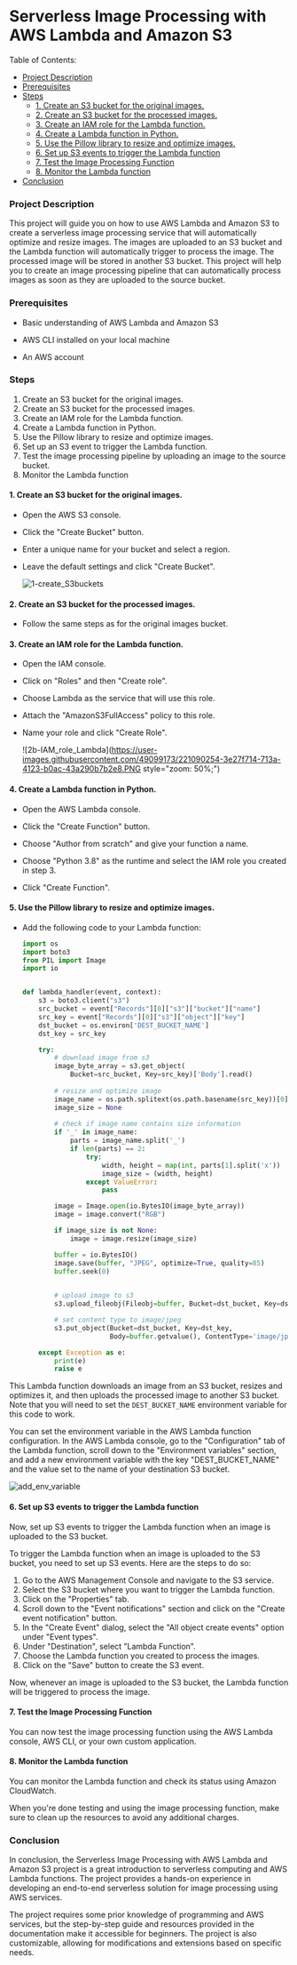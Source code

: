 # Serverless Image Processing with AWS Lambda and Amazon S3



Table of Contents:

- [Project Description](#project-description)
- [Prerequisites](#prerequisites)
- [Steps](#steps)
  * [1. Create an S3 bucket for the original images.](#1-create-an-s3-bucket-for-the-original-images)
  * [2. Create an S3 bucket for the processed images.](#2-create-an-s3-bucket-for-the-processed-images)
  * [3. Create an IAM role for the Lambda function.](#3-create-an-iam-role-for-the-lambda-function)
  * [4. Create a Lambda function in Python.](#4-create-a-lambda-function-in-python)
  * [5. Use the Pillow library to resize and optimize images.](#5-use-the-pillow-library-to-resize-and-optimize-images)
  * [6. Set up S3 events to trigger the Lambda function](#6-set-up-s3-events-to-trigger-the-lambda-function)
  * [7. Test the Image Processing Function](#7-test-the-image-processing-function)
  * [8. Monitor the Lambda function](#8-monitor-the-lambda-function)
- [Conclusion](#conclusion)





### Project Description

This project will guide you on how to use AWS Lambda and Amazon S3 to create a serverless image processing service that will automatically optimize and resize images. The images are uploaded to an S3 bucket and the Lambda function will automatically trigger to process the image. The processed image will be stored in another S3 bucket. This project will help you to create an image processing pipeline that can automatically process images as soon as they are uploaded to the source bucket.



### Prerequisites

- Basic understanding of AWS Lambda and Amazon S3

- AWS CLI installed on your local machine

- An AWS account

  

### Steps

1. Create an S3 bucket for the original images.
2. Create an S3 bucket for the processed images.
3. Create an IAM role for the Lambda function.
4. Create a Lambda function in Python.
5. Use the Pillow library to resize and optimize images.
6. Set up an S3 event to trigger the Lambda function.
7. Test the image processing pipeline by uploading an image to the source bucket.
8.  Monitor the Lambda function 



#### 1. Create an S3 bucket for the original images.

- Open the AWS S3 console.

- Click the "Create Bucket" button.

- Enter a unique name for your bucket and select a region.

- Leave the default settings and click "Create Bucket".

  ![1-create_S3buckets](https://user-images.githubusercontent.com/49099173/221090209-6587318e-8db2-4ff0-a8d6-320615ece2a7.PNG)


#### 2. Create an S3 bucket for the processed images.

- Follow the same steps as for the original images bucket.

  

#### 3. Create an IAM role for the Lambda function.

- Open the IAM console.

- Click on "Roles" and then "Create role".

- Choose Lambda as the service that will use this role.

- Attach the "AmazonS3FullAccess" policy to this role.

- Name your role and click "Create Role".

  ![2b-IAM_role_Lambda](https://user-images.githubusercontent.com/49099173/221090254-3e27f714-713a-4123-b0ac-43a290b7b2e8.PNG style="zoom: 50%;")


#### 4. Create a Lambda function in Python.

- Open the AWS Lambda console.

- Click the "Create Function" button.

- Choose "Author from scratch" and give your function a name.

- Choose "Python 3.8" as the runtime and select the IAM role you created in step 3.

- Click "Create Function".

  

#### 5. Use the Pillow library to resize and optimize images.

- Add the following code to your Lambda function:

  ```python
  import os
  import boto3
  from PIL import Image
  import io
  
  
  def lambda_handler(event, context):
      s3 = boto3.client("s3")
      src_bucket = event["Records"][0]["s3"]["bucket"]["name"]
      src_key = event["Records"][0]["s3"]["object"]["key"]
      dst_bucket = os.environ['DEST_BUCKET_NAME']
      dst_key = src_key
  
      try:
          # download image from s3
          image_byte_array = s3.get_object(
              Bucket=src_bucket, Key=src_key)['Body'].read()
          
          # resize and optimize image
          image_name = os.path.splitext(os.path.basename(src_key))[0]
          image_size = None
          
          # check if image name contains size information
          if '_' in image_name:
              parts = image_name.split('_')
              if len(parts) == 2:
                  try:
                      width, height = map(int, parts[1].split('x'))
                      image_size = (width, height)
                  except ValueError:
                      pass
  
          image = Image.open(io.BytesIO(image_byte_array))
          image = image.convert("RGB")
  
          if image_size is not None:
              image = image.resize(image_size)
  
          buffer = io.BytesIO()
          image.save(buffer, "JPEG", optimize=True, quality=85)
          buffer.seek(0)  
         
  
          # upload image to s3
          s3.upload_fileobj(Fileobj=buffer, Bucket=dst_bucket, Key=dst_key)
  
          # set content type to image/jpeg
          s3.put_object(Bucket=dst_bucket, Key=dst_key,
                        Body=buffer.getvalue(), ContentType='image/jpeg')
  
      except Exception as e:
          print(e)
          raise e
  
  
  ```

This Lambda function downloads an image from an S3 bucket, resizes and optimizes it, and then uploads the processed image to another S3 bucket. Note that you will need to set the `DEST_BUCKET_NAME` environment variable for this code to work.

You can set the environment variable in the AWS Lambda function configuration. In the AWS Lambda console, go to the "Configuration" tab of the Lambda function, scroll down to the "Environment variables" section, and add a new environment variable with the key "DEST_BUCKET_NAME" and the value set to the name of your destination S3 bucket.

![add_env_variable](https://user-images.githubusercontent.com/49099173/221090289-b67c6260-8a9c-4f50-b440-6091098ce5d1.PNG)


####  6. Set up S3 events to trigger the Lambda function

 Now, set up S3 events to trigger the Lambda function when an image is uploaded to the S3 bucket.

To trigger the Lambda function when an image is uploaded to the S3 bucket, you need to set up S3 events. Here are the steps to do so:

1. Go to the AWS Management Console and navigate to the S3 service.
2. Select the S3 bucket where you want to trigger the Lambda function.
3. Click on the "Properties" tab.
4. Scroll down to the "Event notifications" section and click on the "Create event notification" button.
5. In the "Create Event" dialog, select the "All object create events" option under "Event types".
6. Under "Destination", select "Lambda Function".
7. Choose the Lambda function you created to process the images.
8. Click on the "Save" button to create the S3 event.

Now, whenever an image is uploaded to the S3 bucket, the Lambda function will be triggered to process the image.



#### 7. Test the Image Processing Function 

You can now test the image processing function using the AWS Lambda console, AWS CLI, or your own custom application.



#### 8. Monitor the Lambda function 

You can monitor the Lambda function and check its status using Amazon CloudWatch. 



When you're done testing and using the image processing function, make sure to clean up the resources to avoid any additional charges.



### Conclusion 

In conclusion, the Serverless Image Processing with AWS Lambda and Amazon S3 project is a great introduction to serverless computing and AWS Lambda functions. The project provides a hands-on experience in developing an end-to-end serverless solution for image processing using AWS services.

The project requires some prior knowledge of programming and AWS services, but the step-by-step guide and resources provided in the documentation make it accessible for beginners. The project is also customizable, allowing for modifications and extensions based on specific needs.



